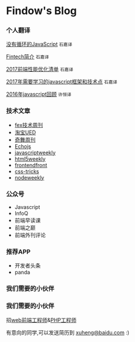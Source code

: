 Findow's Blog
=====================

### 个人翻译

[没有循环的JavaScript](https://github.com/Findow-team/Blog/issues/16) `石嘉译`

[Fintech简介](https://github.com/Findow-team/Blog/issues/13) `石嘉译`

[2017前端性能优化清单](https://github.com/Findow-team/Blog/issues/11) `石嘉译`

[2017年需要学习的javascript框架和技术点](https://github.com/Findow-team/Blog/issues/4) `石嘉译`

[2016年javascript回顾](http://cnedwan.com/2016/12/21/%E8%AF%91-2016%E5%B9%B4Javascript%E5%9B%9E%E9%A1%BE.html) `许恒译`


### 技术文章

* [fex技术周刊](http://fex.baidu.com/weekly/)
* [淘宝UED](http://taobaofed.org/)
* [奇舞周刊](http://old.75team.com/weekly/)
* [Echojs](http://www.echojs.com/)
* [javascriptweekly](http://javascriptweekly.com/)
* [html5weekly](http://html5weekly.com/)
* [frontendfront](https://frontendfront.com/)
* [css-tricks](https://css-tricks.com/)
* [nodeweekly](http://nodeweekly.com/issues)
  

### 公众号
 
* Javascript
* InfoQ
* 前端早读课
* 前端之巅
* 前端外刊评论
  
### 推荐APP

* 开发者头条
* panda

### 我们需要的小伙伴
### 我们需要的小伙伴

招[web前端工程师](https://github.com/Findow-team/Blog/issues/9)&[PHP工程师](https://github.com/Findow-team/Blog/issues/8)

有意向的同学,可以发送简历到 xuheng@baidu.com :)
